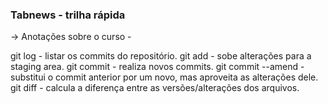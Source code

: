 ### Tabnews - trilha rápida

-> Anotações sobre o curso -

git log - listar os commits do repositório.
git add - sobe alterações para a staging area.
git commit - realiza novos commits.
git commit --amend - substitui o commit anterior por um novo, mas aproveita as alterações dele.
git diff - calcula a diferença entre as versões/alterações dos arquivos.
